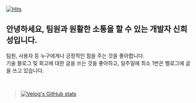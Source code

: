 [![Hits](https://hits.seeyoufarm.com/api/count/incr/badge.svg?url=https%3A%2F%2Fgithub.com%2Fhuise0ng&count_bg=%23000000&title_bg=%23000000&icon=tencentqq.svg&icon_color=%23FFFFFF&title=People&edge_flat=false)](https://hits.seeyoufarm.com)

 
## 안녕하세요, 팀원과 원활한 소통을 할 수 있는 개발자 신희성입니다. 

팀원, 사용자 등 누구에게나 긍정적인 힘을 주는 것을 좋아합니다.<br>
기술 블로그 및 회고에 대한 글을 쓰는 것을 좋아하고, 일주일에 최소 1번은 벨로그에 글을 쓰고 있습니다.


    
<br>

> [![Velog's GitHub stats](https://velog-readme-stats.vercel.app/api?name=huise0ng)](https://velog.io/@huise0ng)



